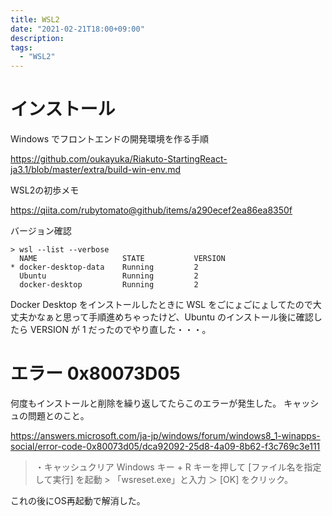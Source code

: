 ```yaml
---
title: WSL2
date: "2021-02-21T18:00+09:00"
description:
tags:
  - "WSL2"
---
```


# インストール

Windows でフロントエンドの開発環境を作る手順

https://github.com/oukayuka/Riakuto-StartingReact-ja3.1/blob/master/extra/build-win-env.md

WSL2の初歩メモ

https://qiita.com/rubytomato@github/items/a290ecef2ea86ea8350f

バージョン確認

```
> wsl --list --verbose
  NAME                   STATE           VERSION
* docker-desktop-data    Running         2
  Ubuntu                 Running         2
  docker-desktop         Running         2
```

Docker Desktop をインストールしたときに WSL をごにょごにょしてたので大丈夫かなぁと思って手順進めちゃったけど、Ubuntu のインストール後に確認したら VERSION が 1 だったのでやり直した・・・。

# エラー 0x80073D05

何度もインストールと削除を繰り返してたらこのエラーが発生した。
キャッシュの問題とのこと。

https://answers.microsoft.com/ja-jp/windows/forum/windows8_1-winapps-social/error-code-0x80073d05/dca92092-25d8-4a09-8b62-f3c769c3e111

>  ・キャッシュクリア
> Windows キー + R キーを押して [ファイル名を指定して実行] を起動 > 「wsreset.exe」と入力 ＞  [OK]
> をクリック。

これの後にOS再起動で解消した。
